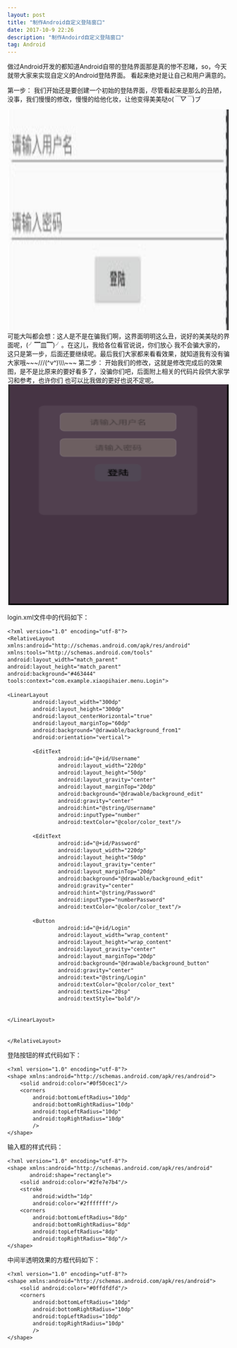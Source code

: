 ```yaml
---
layout: post
title: "制作Android自定义登陆窗口"
date: 2017-10-9 22:26
description: "制作Andoird自定义登陆窗口"
tag: Android
---
```


做过Android开发的都知道Android自带的登陆界面那是真的惨不忍睹，so，今天就带大家来实现自定义的Android登陆界面。
看起来绝对是让自己和用户满意的。

第一步：
我们开始还是要创建一个初始的登陆界面，尽管看起来是那么的丑陋，没事，我们慢慢的修改，慢慢的给他化妆，让他变得美美哒o(*￣▽￣*)ブ
<div align="center">
	<img src="/images/image/Login.jpg" height="500" width="500" />
</div>
可能大叫都会想：这人是不是在骗我们啊，这界面明明这么丑，说好的美美哒的界面呢，(╯▔皿▔)╯。在这儿，我给各位看官说说，你们放心
我不会骗大家的，这只是第一步，后面还要继续呢。最后我们大家都来看看效果，就知道我有没有骗大家哦~~~///(^v^)\\\~~~
第二步：
开始我们的修改，这就是修改完成后的效果图，是不是比原来的要好看多了，没骗你们吧，后面附上相关的代码片段供大家学习和参考，也许你们
也可以比我做的更好也说不定呢。
<div align="center">
	<img src="/images/image/login_two.png" height="500" width="500" />
</div>

login.xml文件中的代码如下：
```
<?xml version="1.0" encoding="utf-8"?>
<RelativeLayout
xmlns:android="http://schemas.android.com/apk/res/android"
xmlns:tools="http://schemas.android.com/tools"
android:layout_width="match_parent"
android:layout_height="match_parent"
android:background="#463444"
tools:context="com.example.xiaopihaier.menu.Login">

<LinearLayout
		android:layout_width="300dp"
		android:layout_height="300dp"
		android:layout_centerHorizontal="true"
		android:layout_marginTop="60dp"
		android:background="@drawable/background_from1"
		android:orientation="vertical">

		<EditText
				android:id="@+id/Username"
				android:layout_width="220dp"
				android:layout_height="50dp"
				android:layout_gravity="center"
				android:layout_marginTop="20dp"
				android:background="@drawable/background_edit"
				android:gravity="center"
				android:hint="@string/Username"
				android:inputType="number"
				android:textColor="@color/color_text"/>

		<EditText
				android:id="@+id/Password"
				android:layout_width="220dp"
				android:layout_height="50dp"
				android:layout_gravity="center"
				android:layout_marginTop="20dp"
				android:background="@drawable/background_edit"
				android:gravity="center"
				android:hint="@string/Password"
				android:inputType="numberPassword"
				android:textColor="@color/color_text"/>

		<Button
				android:id="@+id/Login"
				android:layout_width="wrap_content"
				android:layout_height="wrap_content"
				android:layout_gravity="center"
				android:layout_marginTop="20dp"
				android:background="@drawable/background_button"
				android:gravity="center"
				android:text="@string/Login"
				android:textColor="@color/color_text"
				android:textSize="20sp"
				android:textStyle="bold"/>


</LinearLayout>


</RelativeLayout>

```
登陆按钮的样式代码如下：
```
<?xml version="1.0" encoding="utf-8"?>
<shape xmlns:android="http://schemas.android.com/apk/res/android">
    <solid android:color="#0f50cec1"/>
    <corners
        android:bottomLeftRadius="10dp"
        android:bottomRightRadius="10dp"
        android:topLeftRadius="10dp"
        android:topRightRadius="10dp"
        />
</shape>
```

输入框的样式代码：
```
<?xml version="1.0" encoding="utf-8"?>
<shape xmlns:android="http://schemas.android.com/apk/res/android"
       android:shape="rectangle">
    <solid android:color="#2fe7e7b4"/>
    <stroke
        android:width="1dp"
        android:color="#2fffffff"/>
    <corners
        android:bottomLeftRadius="8dp"
        android:bottomRightRadius="8dp"
        android:topLeftRadius="8dp"
        android:topRightRadius="8dp"/>
</shape>
```

中间半透明效果的方框代码如下：
```
<?xml version="1.0" encoding="utf-8"?>
<shape xmlns:android="http://schemas.android.com/apk/res/android">
    <solid android:color="#0ffdfdfd"/>
    <corners
        android:bottomLeftRadius="10dp"
        android:bottomRightRadius="10dp"
        android:topLeftRadius="10dp"
        android:topRightRadius="10dp"
        />
</shape>
```
